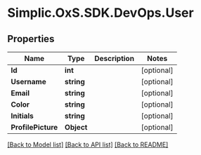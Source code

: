 # Simplic.OxS.SDK.DevOps.User

## Properties

Name | Type | Description | Notes
------------ | ------------- | ------------- | -------------
**Id** | **int** |  | [optional] 
**Username** | **string** |  | [optional] 
**Email** | **string** |  | [optional] 
**Color** | **string** |  | [optional] 
**Initials** | **string** |  | [optional] 
**ProfilePicture** | **Object** |  | [optional] 

[[Back to Model list]](../README.md#documentation-for-models) [[Back to API list]](../README.md#documentation-for-api-endpoints) [[Back to README]](../README.md)

